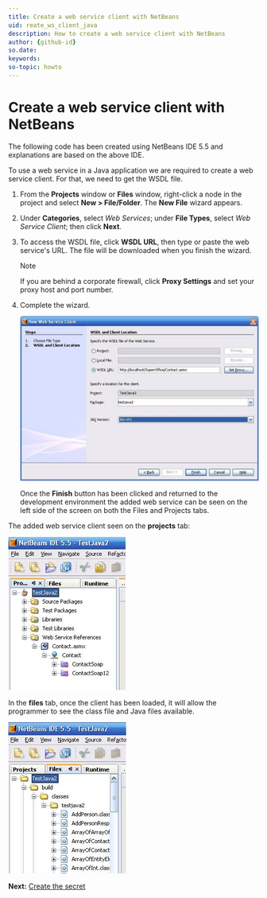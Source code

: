 ```yaml
---
title: Create a web service client with NetBeans
uid: reate_ws_client_java
description: How to create a web service client with NetBeans
author: {github-id}
so.date:
keywords:
so-topic: howto
---
```


# Create a web service client with NetBeans

The following code has been created using NetBeans IDE 5.5 and explanations are based on the above IDE.

To use a web service in a Java application we are required to create a web service client. For that, we need to get the WSDL file.

1. From the **Projects** window or **Files** window, right-click a node in the project and select **New > File/Folder**. The **New File** wizard appears.

2. Under **Categories**, select *Web Services*; under **File Types**, select *Web Service Client*; then click **Next**.

3. To access the WSDL file, click **WSDL URL**, then type or paste the web service's URL. The file will be downloaded when you finish the wizard.

    > [!NOTE]
    > If you are behind a corporate firewall, click **Proxy Settings** and set your proxy host and port number.

4. Complete the wizard.

    ![01 -screenshot][img1]

    Once the **Finish** button has been clicked and returned to the development environment the added web service can be seen on the left side of the screen on both the Files and Projects tabs.

The added web service client seen on the **projects** tab:

![02 -screenshot][img2]

In the **files** tab, once the client has been loaded, it will allow the programmer to see the class file and Java files available.

![03 -screenshot][img3]

**Next:** [Create the secret][1]

<!-- Referenced links -->
[1]: create-secret-java.md

<!-- Referenced images -->
[img1]: media/image001.jpg
[img2]: media/image002.jpg
[img3]: media/image003.jpg
